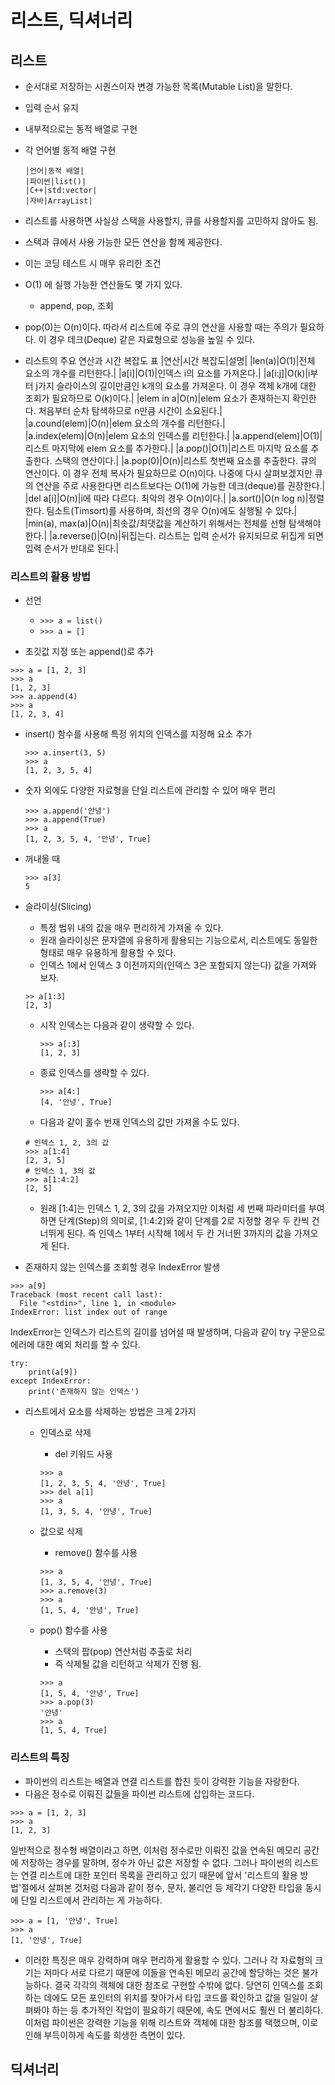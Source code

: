 # 리스트, 딕셔너리

## 리스트

- 순서대로 저장하는 시퀀스이자 변경 가능한 목록(Mutable List)을 말한다.
- 입력 순서 유지
- 내부적으로는 동적 배열로 구현
- 각 언어별 동적 배열 구현

  ```
  |언어|동적 배열|
  |파이썬|list()|
  |C++|std:vector|
  |자바|ArrayList|
  ```

- 리스트를 사용하면 사실상 스택을 사용할지, 큐를 사용할지를 고민하지 않아도 됨.
- 스택과 큐에서 사용 가능한 모든 연산을 함께 제공한다.
- 이는 코딩 테스트 시 매우 유리한 조건
- O(1) 에 실행 가능한 연산들도 몇 가지 있다.
  - append, pop, 조회
- pop(0)는 O(n)이다. 따라서 리스트에 주로 큐의 연산을 사용할 때는 주의가 필요하다.
  이 경우 데크(Deque) 같은 자료형으로 성능을 높일 수 있다.

- 리스트의 주요 연산과 시간 복잡도 표
  |연산|시간 복잡도|설명|
  |len(a)|O(1)|전체 요소의 개수를 리턴한다.|
  |a[i]|O(1)|인덱스 i의 요소를 가져온다.|
  |a[i:j]|O(k)|i부터 j가지 슬라이스의 길이만큼인 k개의 요소를 가져온다. 이 경우 객체 k개에 대한 조회가 필요하므로 O(k)이다.|
  |elem in a|O(n)|elem 요소가 존재하는지 확인한다. 처음부터 순차 탐색하므로 n만큼 시간이 소요된다.|
  |a.cound(elem)|O(n)|elem 요소의 개수를 리턴한다.|
  |a.index(elem)|O(n)|elem 요소의 인덱스를 리턴한다.|
  |a.append(elem)|O(1)|리스트 마지막에 elem 요소를 추가한다.|
  |a.pop()|O(1)|리스트 마지막 요소를 추출한다. 스택의 연산이다.|
  |a.pop(0)|O(n)|리스트 첫번째 요소를 추출한다. 큐의 연산이다.
  이 경우 전체 복사가 필요하므로 O(n)이다.
  나중에 다시 살펴보겠지만 큐의 연산을 주로 사용한다면 리스트보다는
  O(1)에 가능한 데크(deque)를 권장한다.|
  |del a[i]|O(n)|i에 따라 다르다. 최악의 경우 O(n)이다.|
  |a.sort()|O(n log n)|정렬한다. 팀소트(Timsort)를 사용하며,
  최선의 경우 O(n)에도 실행될 수 있다.|
  |min(a), max(a)|O(n)|최솟값/최댓값을 계산하기 위해서는 전체를 선형 탐색해야 한다.|
  |a.reverse()|O(n)|뒤집는다. 리스트는 입력 순서가 유지되므로 뒤집게 되면 입력 순서가 반대로 된다.|

### 리스트의 활용 방법

- 선언

  - `>>> a = list()`
  - `>>> a = []`

- 초깃값 지정 또는 append()로 추가

```
>>> a = [1, 2, 3]
>>> a
[1, 2, 3]
>>> a.append(4)
>>> a
[1, 2, 3, 4]
```

- insert() 함수를 사용해 특정 위치의 인덱스를 지정해 요소 추가

  ```
  >>> a.insert(3, 5)
  >>> a
  [1, 2, 3, 5, 4]
  ```

- 숫자 외에도 다양한 자료형을 단일 리스트에 관리할 수 있어 매우 편리

  ```
  >>> a.append('안녕')
  >>> a.append(True)
  >>> a
  [1, 2, 3, 5, 4, '안녕', True]
  ```

- 꺼내올 때

  ```
  >>> a[3]
  5
  ```

- 슬라이싱(Slicing)

  - 특정 범위 내의 값을 매우 편리하게 가져올 수 있다.
  - 원래 슬라이싱은 문자열에 유용하게 활용되는 기능으로서,
    리스트에도 동일한 형태로 매우 유용하게 활용할 수 있다.
  - 인덱스 1에서 인덱스 3 이전까지의(인덱스 3은 포함되지 않는다) 값을 가져와 보자.

  ```
  >> a[1:3]
  [2, 3]
  ```

  - 시작 인덱스는 다음과 같이 생략할 수 있다.
    ```
    >>> a[:3]
    [1, 2, 3]
    ```
  - 종료 인덱스를 생략할 수 있다.
    ```
    >>> a[4:]
    [4, '안녕', True]
    ```
  - 다음과 같이 홀수 번재 인덱스의 값만 가져올 수도 있다.

  ```
  # 인덱스 1, 2, 3의 값
  >>> a[1:4]
  [2, 3, 5]
  # 인덱스 1, 3의 값
  >>> a[1:4:2]
  [2, 5]
  ```

  - 원래 [1:4]는 인덱스 1, 2, 3의 값을 가져오지만 이처럼 세 번째 파라미터를 부여하면 단계(Step)의 의미로,
    [1:4:2]와 같이 단계를 2로 지정할 경우 두 칸씩 건너뛰게 된다.
    즉 인덱스 1부터 시작해 1에서 두 칸 거너뛴 3까지의 값을 가져오게 된다.

- 존재하지 않는 인덱스를 조회할 경우 IndexError 발생

```
>>> a[9]
Traceback (most recent call last):
  File "<stdin>", line 1, in <module>
IndexError: list index out of range
```

IndexError는 인덱스가 리스트의 길이를 넘어설 때 발생하며,
다음과 같이 try 구문으로 에러에 대한 예외 처리를 할 수 있다.

```
try:
    print(a[9])
except IndexError:
    print('존재하지 않는 인덱스')
```

- 리스트에서 요소를 삭제하는 방법은 크게 2가지

  - 인덱스로 삭제
    - del 키워드 사용
    ```
    >>> a
    [1, 2, 3, 5, 4, '안녕', True]
    >>> del a[1]
    >>> a
    [1, 3, 5, 4, '안녕', True]
    ```
  - 값으로 삭제

    - remove() 함수를 사용

    ```
    >>> a
    [1, 3, 5, 4, '안녕', True]
    >>> a.remove(3)
    >>> a
    [1, 5, 4, '안녕', True]
    ```

  - pop() 함수를 사용
    - 스택의 팝(pop) 연산처럼 추출로 처리
    - 즉 삭제될 값을 리턴하고 삭제가 진행 됨.
    ```
    >>> a
    [1, 5, 4, '안녕', True]
    >>> a.pop(3)
    '안녕'
    >>> a
    [1, 5, 4, True]
    ```

### 리스트의 특징

- 파이썬의 리스트는 배열과 연결 리스트를 합친 듯이 강력한 기능을 자랑한다.
- 다음은 정수로 이뤄진 값들을 파이썬 리스트에 삽입하는 코드다.

```
>>> a = [1, 2, 3]
>>> a
[1, 2, 3]
```

일반적으로 정수형 배열이라고 하면,
이처럼 정수로만 이뤄진 값을 연속된 메모리 공간에 저장하는 경우를 말하며,
정수가 아닌 값은 저장할 수 없다.
그러나 파이썬의 리스트는 연결 리스트에 대한 포인터 목록을 관리하고 있기 때문에
앞서 '리스트의 활용 방법'절에서 살펴본 것처럼
다음과 같이 정수, 문자, 불리언 등 제각기 다양한 타입을 동시에 단일 리스트에서 관리하는 게 가능하다.

```
>>> a = [1, '안녕', True]
>>> a
[1, '안녕', True]
```

- 이러한 특징은 매우 강력하며 매우 편리하게 활용할 수 있다.
  그러나 각 자료형의 크기는 저마다 서로 다르기 때문에 이들을 연속된 메모리 공간에 할당하는 것은 불가능하다.
  결국 각각의 객체에 대한 참조로 구현할 수밖에 없다.
  당연히 인덱스를 조회하는 데에도 모든 포인터의 위치를 찾아가서 타입 코드를 확인하고
  값을 일일이 살펴봐야 하는 등 추가적인 작업이 필요하기 때문에,
  속도 면에서도 훨씬 더 불리하다.
  이처럼 파이썬은 강력한 기능을 위해 리스트와 객체에 대한 참조를 택했으며,
  이로 인해 부득이하게 속도를 희생한 측면이 있다.

## 딕셔너리
